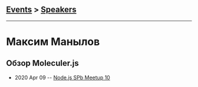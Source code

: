 ## [Events](../README.md) > [Speakers](../speakers.md)
---

# Максим Манылов

## Обзор Moleculer.js
- 2020 Apr 09 -- [Node.js SPb Meetup 10](https://www.youtube.com/watch?v=H8gl5IpDWKA)    
